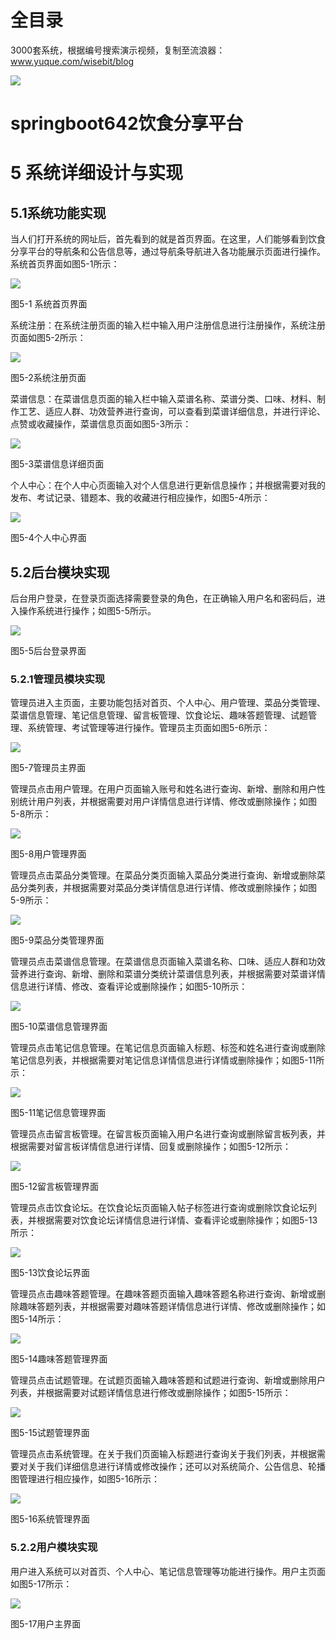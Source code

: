 # 全目录

3000套系统，根据编号搜索演示视频，复制至流浪器：www.yuque.com/wisebit/blog


![](https://bitwise.oss-cn-heyuan.aliyuncs.com/2024/11/06/qq_wechat.png)
# springboot642饮食分享平台
# 5 系统详细设计与实现
## 5.1系统功能实现
当人们打开系统的网址后，首先看到的就是首页界面。在这里，人们能够看到饮食分享平台的导航条和公告信息等，通过导航条导航进入各功能展示页面进行操作。系统首页界面如图5-1所示：

![](/md/blog.010.jpeg)

图5-1 系统首页界面

系统注册：在系统注册页面的输入栏中输入用户注册信息进行注册操作，系统注册页面如图5-2所示：

![](/md/blog.011.png)

图5-2系统注册页面

菜谱信息：在菜谱信息页面的输入栏中输入菜谱名称、菜谱分类、口味、材料、制作工艺、适应人群、功效营养进行查询，可以查看到菜谱详细信息，并进行评论、点赞或收藏操作，菜谱信息页面如图5-3所示：

![](/md/blog.012.png)

图5-3菜谱信息详细页面

个人中心：在个人中心页面输入对个人信息进行更新信息操作；并根据需要对我的发布、考试记录、错题本、我的收藏进行相应操作，如图5-4所示：

![](/md/blog.013.jpeg)

图5-4个人中心界面
## 5.2后台模块实现
后台用户登录，在登录页面选择需要登录的角色，在正确输入用户名和密码后，进入操作系统进行操作；如图5-5所示。

![](/md/blog.014.jpeg)

图5-5后台登录界面
### 5.2.1管理员模块实现
管理员进入主页面，主要功能包括对首页、个人中心、用户管理、菜品分类管理、菜谱信息管理、笔记信息管理、留言板管理、饮食论坛、趣味答题管理、试题管理、系统管理、考试管理等进行操作。管理员主页面如图5-6所示：

![](/md/blog.015.png)

图5-7管理员主界面

管理员点击用户管理。在用户页面输入账号和姓名进行查询、新增、删除和用户性别统计用户列表，并根据需要对用户详情信息进行详情、修改或删除操作；如图5-8所示：

![](/md/blog.016.png)

图5-8用户管理界面

管理员点击菜品分类管理。在菜品分类页面输入菜品分类进行查询、新增或删除菜品分类列表，并根据需要对菜品分类详情信息进行详情、修改或删除操作；如图5-9所示：

![](/md/blog.017.png)

图5-9菜品分类管理界面

管理员点击菜谱信息管理。在菜谱信息页面输入菜谱名称、口味、适应人群和功效营养进行查询、新增、删除和菜谱分类统计菜谱信息列表，并根据需要对菜谱详情信息进行详情、修改、查看评论或删除操作；如图5-10所示：

![](/md/blog.018.png)

图5-10菜谱信息管理界面

管理员点击笔记信息管理。在笔记信息页面输入标题、标签和姓名进行查询或删除笔记信息列表，并根据需要对笔记信息详情信息进行详情或删除操作；如图5-11所示：

![](/md/blog.019.png)

图5-11笔记信息管理界面

管理员点击留言板管理。在留言板页面输入用户名进行查询或删除留言板列表，并根据需要对留言板详情信息进行详情、回复或删除操作；如图5-12所示：

![](/md/blog.020.png)

图5-12留言板管理界面

管理员点击饮食论坛。在饮食论坛页面输入帖子标签进行查询或删除饮食论坛列表，并根据需要对饮食论坛详情信息进行详情、查看评论或删除操作；如图5-13所示：

![](/md/blog.021.png)

图5-13饮食论坛界面

管理员点击趣味答题管理。在趣味答题页面输入趣味答题名称进行查询、新增或删除趣味答题列表，并根据需要对趣味答题详情信息进行详情、修改或删除操作；如图5-14所示：

![](/md/blog.022.png)

图5-14趣味答题管理界面

管理员点击试题管理。在试题页面输入趣味答题和试题进行查询、新增或删除用户列表，并根据需要对试题详情信息进行修改或删除操作；如图5-15所示：

![](/md/blog.023.png)

图5-15试题管理界面

管理员点击系统管理。在关于我们页面输入标题进行查询关于我们列表，并根据需要对关于我们详细信息进行详情或修改操作；还可以对系统简介、公告信息、轮播图管理进行相应操作，如图5-16所示：

![](/md/blog.024.png)

图5-16系统管理界面
### 5.2.2用户模块实现
用户进入系统可以对首页、个人中心、笔记信息管理等功能进行操作。用户主页面如图5-17所示：

![](/md/blog.025.png)

图5-17用户主界面





